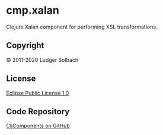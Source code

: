 cmp.xalan
=========
Clojure Xalan component for performing XSL transformations.

Copyright
---------
© 2011-2020 Ludger Solbach

License
-------
[Eclipse Public License 1.0](http://www.eclipse.org/legal/epl-v10.html)

Code Repository
---------------
[CljComponents on GitHub](https://github.com/soulspace-org/cmp.xalan)
